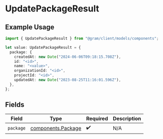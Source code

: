 # UpdatePackageResult

## Example Usage

```typescript
import { UpdatePackageResult } from "@gram/client/models/components";

let value: UpdatePackageResult = {
  package: {
    createdAt: new Date("2024-06-06T09:18:15.708Z"),
    id: "<id>",
    name: "<value>",
    organizationId: "<id>",
    projectId: "<id>",
    updatedAt: new Date("2023-08-25T11:16:01.596Z"),
  },
};
```

## Fields

| Field                                                    | Type                                                     | Required                                                 | Description                                              |
| -------------------------------------------------------- | -------------------------------------------------------- | -------------------------------------------------------- | -------------------------------------------------------- |
| `package`                                                | [components.Package](../../models/components/package.md) | :heavy_check_mark:                                       | N/A                                                      |
